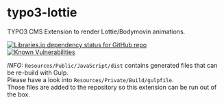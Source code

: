 # typo3-lottie
TYPO3 CMS Extension to render Lottie/Bodymovin animations.

[![Libraries.io dependency status for GitHub repo](https://img.shields.io/librariesio/github/theLine/typo3-lottie)](https://libraries.io/github/theLine/typo3-lottie)  
[![Known Vulnerabilities](https://snyk.io//test/github/theLine/typo3-lottie/badge.svg?targetFile=Resources/Private/Build/package.json)](https://snyk.io//test/github/theLine/typo3-lottie?targetFile=Resources/Private/Build/package.json)  


*INFO:* `Resources/Public/JavaScript/dist` contains generated files that can be re-build with Gulp.  
Please have a look into `Resources/Private/Build/gulpfile`.  
Those files are added to the repository so this extension can be run out of the box.
